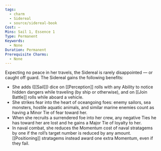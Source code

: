 ```yaml
---
tags:
  - charm
  - Sidereal
  - source/sidereal-book
Cost: —
Mins: Sail 1, Essence 1
Type: Permanent
Keywords:
  - None
Duration: Permanent
Prerequisite Charms:
  - None
---
```

Expecting no peace in her travels, the Sidereal is rarely disappointed — or caught off guard. The Sidereal gains the following benefits: 
-  She adds ([[Sail]]) dice on [[Perception]] rolls with any Ability to notice hidden dangers while traveling (by ship or otherwise), and on [[Join Battle]] rolls while aboard a vehicle. 
-  She strikes fear into the heart of oceangoing foes: enemy sailors, sea monsters, hostile aquatic animals, and similar marine enemies count as having a Minor Tie of fear toward her. 
-  When she recruits a surrendered foe into her crew, any negative Ties he has toward her are lost and he gains a Major Tie of loyalty to her. 
-  In naval combat, she reduces the Momentum cost of naval stratagems by one if the roll’s target number is reduced by any amount. [[Positioning]] stratagems instead award one extra Momentum, even if they fail.